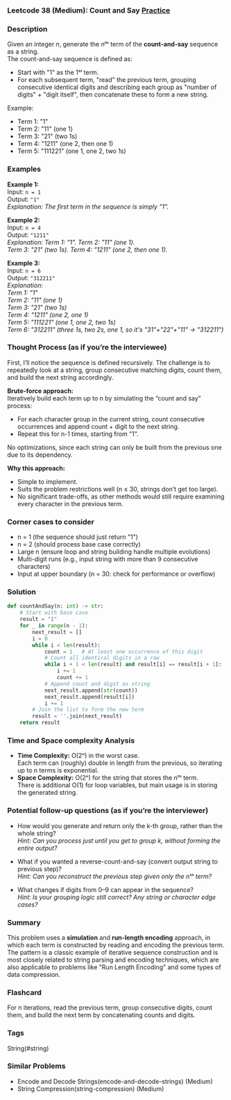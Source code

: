 ### Leetcode 38 (Medium): Count and Say [Practice](https://leetcode.com/problems/count-and-say)

### Description  
Given an integer *n*, generate the *n*ᵗʰ term of the **count-and-say** sequence as a string.  
The count-and-say sequence is defined as:
- Start with "1" as the 1ˢᵗ term.
- For each subsequent term, "read" the previous term, grouping consecutive identical digits and describing each group as "number of digits" + "digit itself", then concatenate these to form a new string.

Example:
- Term 1: "1"
- Term 2: "11" (one 1)
- Term 3: "21" (two 1s)
- Term 4: "1211" (one 2, then one 1)
- Term 5: "111221" (one 1, one 2, two 1s)

### Examples  

**Example 1:**  
Input: `n = 1`  
Output: `"1"`  
*Explanation: The first term in the sequence is simply "1".*

**Example 2:**  
Input: `n = 4`  
Output: `"1211"`  
*Explanation: Term 1: "1". Term 2: "11" (one 1).  
Term 3: "21" (two 1s). Term 4: "1211" (one 2, then one 1).*

**Example 3:**  
Input: `n = 6`  
Output: `"312211"`  
*Explanation:  
Term 1: "1"  
Term 2: "11" (one 1)  
Term 3: "21" (two 1s)  
Term 4: "1211" (one 2, one 1)  
Term 5: "111221" (one 1, one 2, two 1s)  
Term 6: "312211" (three 1s, two 2s, one 1, so it's "31"+"22"+"11" → "312211")*  

### Thought Process (as if you’re the interviewee)  
First, I’ll notice the sequence is defined recursively. The challenge is to repeatedly look at a string, group consecutive matching digits, count them, and build the next string accordingly.

**Brute-force approach:**  
Iteratively build each term up to n by simulating the “count and say” process:
- For each character group in the current string, count consecutive occurrences and append count + digit to the next string.
- Repeat this for n-1 times, starting from "1".

No optimizations, since each string can only be built from the previous one due to its dependency.

**Why this approach:**  
- Simple to implement.
- Suits the problem restrictions well (n ≤ 30, strings don’t get too large).
- No significant trade-offs, as other methods would still require examining every character in the previous term.

### Corner cases to consider  
- n = 1 (the sequence should just return "1")
- n = 2 (should process base case correctly)
- Large n (ensure loop and string building handle multiple evolutions)
- Multi-digit runs (e.g., input string with more than 9 consecutive characters)
- Input at upper boundary (n = 30: check for performance or overflow)

### Solution

```python
def countAndSay(n: int) -> str:
    # Start with base case
    result = "1"
    for _ in range(n - 1):
        next_result = []
        i = 0
        while i < len(result):
            count = 1   # At least one occurrence of this digit
            # Count all identical digits in a row
            while i + 1 < len(result) and result[i] == result[i + 1]:
                i += 1
                count += 1
            # Append count and digit as string
            next_result.append(str(count))
            next_result.append(result[i])
            i += 1
        # Join the list to form the new term
        result = ''.join(next_result)
    return result
```

### Time and Space complexity Analysis  

- **Time Complexity:** O(2ⁿ) in the worst case.  
  Each term can (roughly) double in length from the previous, so iterating up to n terms is exponential.
- **Space Complexity:** O(2ⁿ) for the string that stores the nᵗʰ term.  
  There is additional O(1) for loop variables, but main usage is in storing the generated string.

### Potential follow-up questions (as if you’re the interviewer)  

- How would you generate and return only the k-th group, rather than the whole string?  
  *Hint: Can you process just until you get to group k, without forming the entire output?*

- What if you wanted a reverse-count-and-say (convert output string to previous step)?  
  *Hint: Can you reconstruct the previous step given only the nᵗʰ term?*

- What changes if digits from 0–9 can appear in the sequence?  
  *Hint: Is your grouping logic still correct? Any string or character edge cases?*

### Summary
This problem uses a **simulation** and **run-length encoding** approach, in which each term is constructed by reading and encoding the previous term. The pattern is a classic example of iterative sequence construction and is most closely related to string parsing and encoding techniques, which are also applicable to problems like "Run Length Encoding" and some types of data compression.


### Flashcard
For n iterations, read the previous term, group consecutive digits, count them, and build the next term by concatenating counts and digits.

### Tags
String(#string)

### Similar Problems
- Encode and Decode Strings(encode-and-decode-strings) (Medium)
- String Compression(string-compression) (Medium)